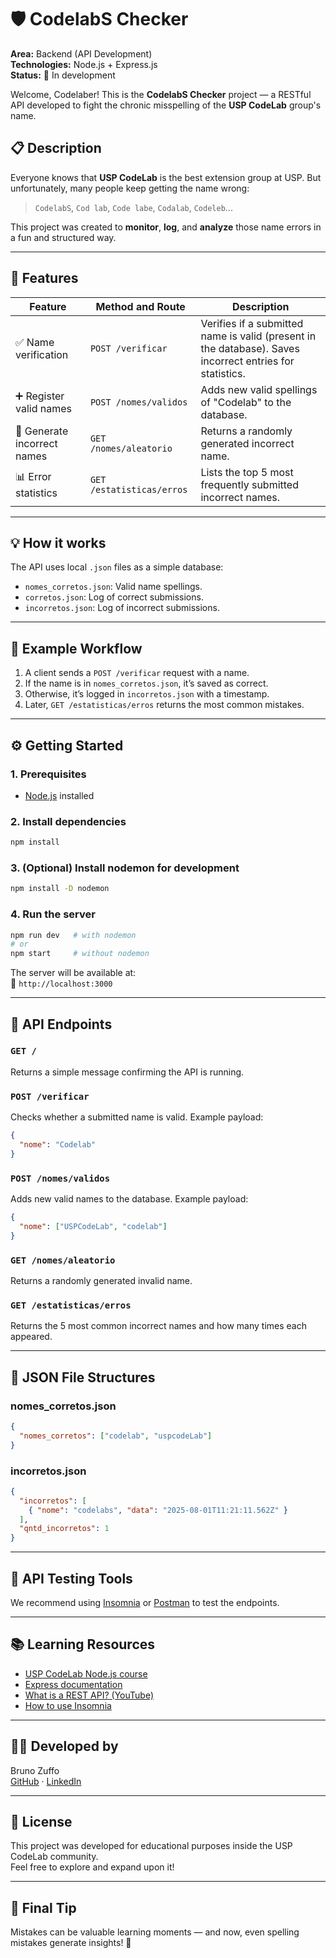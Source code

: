 # 🛡️ CodelabS Checker

**Area:** Backend (API Development)  
**Technologies:** Node.js + Express.js  
**Status:** 🚧 In development

Welcome, Codelaber! This is the **CodelabS Checker** project — a RESTful API developed to fight the chronic misspelling of the **USP CodeLab** group's name.

## 📋 Description

Everyone knows that **USP CodeLab** is the best extension group at USP. But unfortunately, many people keep getting the name wrong:

> `CodelabS`, `Cod lab`, `Code labe`, `Codalab`, `Codeleb`...

This project was created to **monitor**, **log**, and **analyze** those name errors in a fun and structured way.

---

## 🚀 Features

| Feature | Method and Route        | Description |
|---------|-------------------------|-------------|
| ✅ Name verification | `POST /verificar` | Verifies if a submitted name is valid (present in the database). Saves incorrect entries for statistics. |
| ➕ Register valid names | `POST /nomes/validos` | Adds new valid spellings of "Codelab" to the database. |
| 🎲 Generate incorrect names | `GET /nomes/aleatorio` | Returns a randomly generated incorrect name. |
| 📊 Error statistics | `GET /estatisticas/erros` | Lists the top 5 most frequently submitted incorrect names. |

---

## 💡 How it works

The API uses local `.json` files as a simple database:

- `nomes_corretos.json`: Valid name spellings.
- `corretos.json`: Log of correct submissions.
- `incorretos.json`: Log of incorrect submissions.

---

## 🧠 Example Workflow

1. A client sends a `POST /verificar` request with a name.
2. If the name is in `nomes_corretos.json`, it’s saved as correct.
3. Otherwise, it’s logged in `incorretos.json` with a timestamp.
4. Later, `GET /estatisticas/erros` returns the most common mistakes.

---

## ⚙️ Getting Started

### 1. Prerequisites

- [Node.js](https://nodejs.org/) installed

### 2. Install dependencies

```bash
npm install
```

### 3. (Optional) Install nodemon for development

```bash
npm install -D nodemon
```

### 4. Run the server

```bash
npm run dev   # with nodemon
# or
npm start     # without nodemon
```

The server will be available at:  
📍 `http://localhost:3000`

---

## 🔁 API Endpoints

### `GET /`
Returns a simple message confirming the API is running.

### `POST /verificar`
Checks whether a submitted name is valid. Example payload:

```json
{
  "nome": "Codelab"
}
```

### `POST /nomes/validos`
Adds new valid names to the database. Example payload:

```json
{
  "nome": ["USPCodeLab", "codelab"]
}
```

### `GET /nomes/aleatorio`
Returns a randomly generated invalid name.

### `GET /estatisticas/erros`
Returns the 5 most common incorrect names and how many times each appeared.

---

## 🔧 JSON File Structures

### nomes_corretos.json
```json
{
  "nomes_corretos": ["codelab", "uspcodeLab"]
}
```

### incorretos.json
```json
{
  "incorretos": [
    { "nome": "codelabs", "data": "2025-08-01T11:21:11.562Z" }
  ],
  "qntd_incorretos": 1
}
```

---

## 🧪 API Testing Tools

We recommend using [Insomnia](https://insomnia.rest/) or [Postman](https://www.postman.com/) to test the endpoints.

---

## 📚 Learning Resources

- [USP CodeLab Node.js course](#)
- [Express documentation](https://expressjs.com/)
- [What is a REST API? (YouTube)](https://www.youtube.com/watch?v=vGuqKIRWosk)
- [How to use Insomnia](https://www.youtube.com/watch?v=EVfKyj0H8s0)

---

## 👨‍💻 Developed by

Bruno Zuffo  
[GitHub](https://github.com/BrunoZuffo) · [LinkedIn](https://www.linkedin.com/in/bruno-zuffo-10088b216/)

---

## 📎 License

This project was developed for educational purposes inside the USP CodeLab community.  
Feel free to explore and expand upon it!

---

## 📣 Final Tip

Mistakes can be valuable learning moments — and now, even spelling mistakes generate insights! 🚀